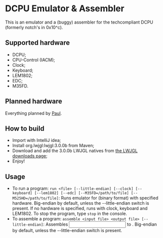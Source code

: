 DCPU Emulator & Assembler
=========================

This is an emulator and a (buggy) assembler for the techcompliant DCPU (formerly notch's in 0x10^c).

Supported hardware
------------------

* DCPU;
* CPU-Control (IACM);
* Clock;
* Keyboard;
* LEM1802;
* EDC;
* M35FD.

Planned hardware
----------------

Everything planned by [Paul](https://github.com/paultech/TC-Specs).

How to build
------------

* Import with IntelliJ idea;
* Install org.lwjgl:lwjgl:3.0.0b from Maven;
* Download and add the 3.0.0b LWJGL natives from [the LWJGL downloads page](https://www.lwjgl.org/download);
* Enjoy!

Usage
-----

* To run a program: `run <file> [--little-endian] [--clock] [--keyboard] [--lem1802] [--edc] [--M35FD=/path/to/file] [--M525HD=/path/to/file]`: Runs emulator for <file> (binary format) with specified hardware. Big-endian by default, unless the --little-endian switch is present. If no hardware is specified, runs with clock, keyboard and LEM1802. To stop the program, type `stop` in the console.
* To assemble a program: `assemble <input file> <output file> [--little-endian]`: Assembles <input file> to <output file>. Big-endian by default, unless the --little-endian switch is present.